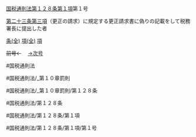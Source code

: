 
[国税通則法第１２８条第１項](国税通則法＿＿＿＿＿第１２８条第１項)第１号

[第二十三条第三項](国税通則法＿＿＿＿＿第２３条第３項)（更正の請求）に規定する更正請求書に偽りの記載をして税務署長に提出した者

[条(全)](国税通則法＿＿＿＿＿第１２８条_.md)    [項(全)](国税通則法＿＿＿＿＿第１２８条第１項_.md)    [項](国税通則法＿＿＿＿＿第１２８条第１項.md)

~~前号←~~　  [→次号](国税通則法＿＿＿＿＿第１２８条第１項第２号.md)

#国税通則法

#国税通則法/_第１０章罰則

#国税通則法/_第１０章罰則/第１２８条

#国税通則法/第１２８条

#国税通則法/第１２８条/第１項

#国税通則法/第１２８条/第１項/第１号

